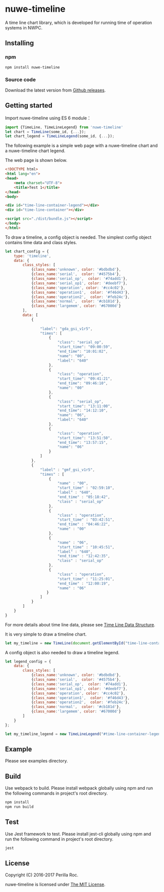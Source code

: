 # nuwe-timeline

A time line chart library, which is developed for running time of operation systems in NWPC.

## Installing

### npm

```
npm install nuwe-timeline
```
### Source code

Download the latest version from [Github releases](https://github.com/perillaroc/nuwe-timeline/releases).

## Getting started

Import nuwe-timeline using ES 6 module：

```javascript
import {TimeLine, TimeLineLegend} from 'nuwe-timeline'
let chart = TimeLine(some_id, {...});
let chart_legend = TimeLineLegend(some_id, {...});
```

The following example is a simple web page with a nuwe-timeline chart and a nuwe-timeline chart legend.

The web page is shown below.

```html
<!DOCTYPE html>
<html lang="en">
<head>
    <meta charset="UTF-8">
    <title>Test 1</title>
</head>
<body>

<div id="time-line-container-legend"></div>
<div id="time-line-container"></div>

<script src="./dist/bundle.js"></script>
</body>
</html>
```

To draw a timeline, a config object is needed. 
The simplest config object contains time data and class styles.

```javascript
let chart_config = {
    type: 'timeline',
    data: {
        class_styles: [
            {class_name:'unknown', color: '#bdbdbd'},
            {class_name:'serial',  color: '#4575b4'},
            {class_name:'serial_op',  color: '#74add1'},
            {class_name:'serial_op1', color: '#deebf7'},
            {class_name:'operation', color: '#cc4c02'},
            {class_name:'operation1',  color: '#f46d43'},
            {class_name:'operation2',  color: '#feb24c'},
            {class_name:'normal',  color: '#cb181d'},
            {class_name:'largemem', color: '#67000d'}
        ],
        data: [           
            {
                
                "label": "gda_gsi_v1r5",
                "times": [
                    {
                        "class": "serial_op",
                        "start_time": "09:00:59",
                        "end_time": "10:01:02",
                        "name": "00",
                        "label": "640"
                    },
                    {
                        "class": "operation",
                        "start_time": "09:41:21",
                        "end_time": "09:46:10",
                        "name": "00"
                    },
                    {
                        "class": "serial_op",
                        "start_time": "13:11:00",
                        "end_time": "14:12:10",
                        "name": "06",
                        "label": "640"
                    },
                    {
                        "class": "operation",
                        "start_time": "13:51:50",
                        "end_time": "13:57:15",
                        "name": "06"
                    }
                ]
            },
            {
                "label" : "gmf_gsi_v1r5",
                "times" : [
                    {
                        "name" : "00",
                        "start_time" : "02:59:10",
                        "label" : "640",
                        "end_time" : "05:18:42",
                        "class" : "serial_op"
                    },
                    {
                        "class" : "operation",
                        "start_time" : "03:42:51",
                        "end_time" : "04:46:22",
                        "name" : "00"
                    },
                    {
                        "name" : "06",
                        "start_time" : "10:45:51",
                        "label" : "640",
                        "end_time" : "12:42:35",
                        "class" : "serial_op"
                    },
                    {
                        "class" : "operation",
                        "start_time" : "11:25:01",
                        "end_time" : "12:00:19",
                        "name" : "06"
                   }
                ]
            }
        ]
    }
}
```

For more details about time line data, please see [Time Line Data Structure](./docs/time_line_data.md).

It is very simple to draw a timeline chart.

```javascript
let my_timeline = new TimeLine(document.getElementById("time-line-container"), chart_config);
```

A config object is also needed to draw a timeline legend.

```javascript
let legend_config = {
    data: {
        class_styles: [
            {class_name:'unknown', color: '#bdbdbd'},
            {class_name:'serial',  color: '#4575b4'},
            {class_name:'serial_op',  color: '#74add1'},
            {class_name:'serial_op1', color: '#deebf7'},
            {class_name:'operation', color: '#cc4c02'},
            {class_name:'operation1',  color: '#f46d43'},
            {class_name:'operation2',  color: '#feb24c'},
            {class_name:'normal',  color: '#cb181d'},
            {class_name:'largemem', color: '#67000d'}
        ]
    }
};

let my_timeline_legend = new TimeLineLegend("#time-line-container-legend", legend_config);
```

## Example

Please see examples directory.

## Build

Use webpack to build. Please install webpack globally using npm and run the following commands in project's root directory.

```bash
npm install
npm run build
```

## Test

Use Jest framework to test. Please install jest-cli globally using npm and run the following command in project's root directory.

```bash
jest
```

## License

Copyright (C) 2016-2017 Perilla Roc.

nuwe-timeline is licensed under [The MIT License](https://opensource.org/licenses/MIT).
